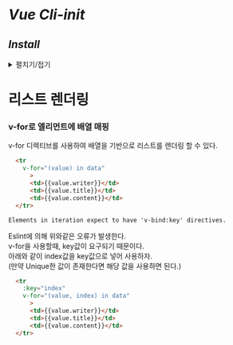 # *Vue Cli-init*
## *Install*
<details>
<summary>펼치기/접기</summary>
<br>

- ## NPM 방식
  - ### vue/cli-init 설치
    ```bash
    npm i -g @vue/cli-init
    ```

  - ### vue 프로젝트 추가
    ```bash
    vue init webpack {프로젝트명}
    ```
- ## YARN 방식
  - ### yarn 설치
    ```bash
    npm install -g yarn
    ```
  - ### vue 설치
    ```bash
    yarn global add vue
    ```
  - ### vue/cli-init 설치
    일종의 보일러플레이트로 vue.js 프로젝트의 환경 세팅을 자동으로 해준다.
    ```bash
    yarn global add @vue/cli-init
    ```

  - ### vue 프로젝트 추가
    ```bash
    vue init webpack {프로젝트명}
    ```

  - #### 설치 옵션 선택 및 설치 결과
    ```text/plain
    ? Project name {프로젝트명}
    ? Project description {프로젝트 상세설명}
    ? Author 닉네임 <깃허브 계정>
    ? Vue build standalone
    ? Install vue-router? Yes
    ? Use ESLint to lint your code? No
    ? Set up unit tests Yes
    ? Pick a test runner jest
    ? Setup e2e tests with Nightwatch? No
    ? Should we run `npm install` for you after the project has been created? (recommended) npm

      vue-cli · Generated "vue2-board".
      
    Run `npm audit` for details.

    # Project initialization finished!
    # ========================

    To get started:

      cd vue2-board
      npm run dev
    ```

</details>

# 리스트 렌더링
### v-for로 엘리먼트에 배열 매핑
v-for 디렉티브를 사용하여 배열을 기반으로 리스트를 렌더링 할 수 있다.

```html
  <tr 
    v-for="(value) in data"
      >
      <td>{{value.writer}}</td>
      <td>{{value.title}}</td>
      <td>{{value.content}}</td>
  </tr>
```

```text/plain
Elements in iteration expect to have 'v-bind:key' directives.
```
Eslint에 의해 위와같은 오류가 발생한다.  
v-for을 사용할때, key값이 요구되기 때문이다.  
아래와 같이 index값을 key값으로 넣어 사용하자.  
(만약 Unique한 값이 존재한다면 해당 값을 사용하면 된다.)

```html
  <tr 
    :key="index"
    v-for="(value, index) in data"
      >
      <td>{{value.writer}}</td>
      <td>{{value.title}}</td>
      <td>{{value.content}}</td>
  </tr>
```
